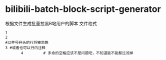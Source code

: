 # bilibili-batch-block-script-generator
根据文件生成批量拉黑B站用户的脚本
文件格式
```
1
2
#以井号开头的行将被忽略
3 #或者也可以行内注释
       4         # 多余的空格应该不是问题吧，不知道能不能都过滤掉
```
